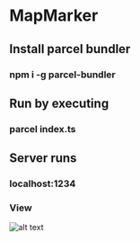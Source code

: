 # MapMarker

## Install parcel bundler 

### npm i -g parcel-bundler

## Run by executing

### parcel index.ts


## Server runs 

### localhost:1234


### View
![alt text](https://drive.google.com/file/d/1nm2mCvpsHOEA1BUPQb4PZandzLkt9Faw/view?usp=share_link)
